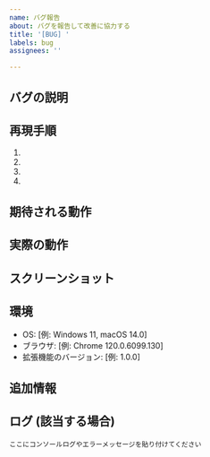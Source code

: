 ```yaml
---
name: バグ報告
about: バグを報告して改善に協力する
title: '[BUG] '
labels: bug
assignees: ''

---
```


## バグの説明

<!-- バグの内容を明確かつ簡潔に説明してください -->

## 再現手順

<!-- バグを再現するための手順を記載してください -->

1. 
2. 
3. 
4. 

## 期待される動作

<!-- 本来どのように動作すべきか説明してください -->

## 実際の動作

<!-- 実際にどのように動作したか説明してください -->

## スクリーンショット

<!-- 該当する場合、スクリーンショットを追加してください -->

## 環境

- OS: [例: Windows 11, macOS 14.0]
- ブラウザ: [例: Chrome 120.0.6099.130]
- 拡張機能のバージョン: [例: 1.0.0]

## 追加情報

<!-- バグに関するその他の情報があれば記載してください -->

## ログ (該当する場合)

```
ここにコンソールログやエラーメッセージを貼り付けてください
```
